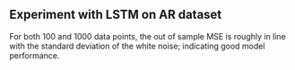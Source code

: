 ## Experiment with LSTM on AR dataset

For both 100 and 1000 data points, the out of sample MSE is roughly in line with the standard deviation of the white noise; indicating good model performance.